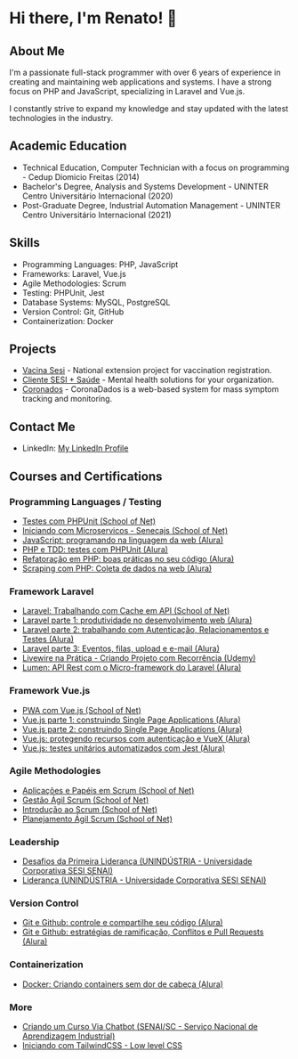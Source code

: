 # Hi there, I'm Renato! 👋

## About Me
I'm a passionate full-stack programmer with over 6 years of experience in creating and maintaining web applications and systems. I have a strong focus on PHP and JavaScript, specializing in Laravel and Vue.js.

I constantly strive to expand my knowledge and stay updated with the latest technologies in the industry.

## Academic Education
- Technical Education, Computer Technician with a focus on programming - Cedup Diomicio Freitas (2014)
- Bachelor's Degree, Analysis and Systems Development - UNINTER Centro Universitário Internacional (2020)
- Post-Graduate Degree, Industrial Automation Management - UNINTER Centro Universitário Internacional (2021)

## Skills
- Programming Languages: PHP, JavaScript
- Frameworks: Laravel, Vue.js
- Agile Methodologies: Scrum
- Testing: PHPUnit, Jest
- Database Systems: MySQL, PostgreSQL
- Version Control: Git, GitHub
- Containerization: Docker

## Projects
- [Vacina Sesi](https://vacinasesi.com.br/) - National extension project for vaccination registration.
- [Cliente SESI + Saúde](https://saudemental.sesisc.org.br/) - Mental health solutions for your organization.
- [Coronados](https://coronadados.com.br/) - CoronaDados is a web-based system for mass symptom tracking and monitoring.

## Contact Me
- LinkedIn: [My LinkedIn Profile](https://www.linkedin.com/in/renato-marques-cipriano/)

## Courses and Certifications

### Programming Languages / Testing

- [Testes com PHPUnit (School of Net)](http://www.schoolofnet.com/validar-certificado/validate/number/c99e28cd-9bd2-413c-bbf1-e6a6b640106e/)
- [Iniciando com Microservicos - Senecajs (School of Net)](http://www.schoolofnet.com/validar-certificado/?certificate=2c772703-69a5-4dd4-8ce2-1a151da26fc6)
- [JavaScript: programando na linguagem da web (Alura)](https://cursos.alura.com.br/certificate/8ecfa325-125a-40c0-94db-4ead7204e861)
- [PHP e TDD: testes com PHPUnit (Alura)](https://cursos.alura.com.br/certificate/8e1e13f0-947d-4e67-9b99-06340dfe6f39)
- [Refatoração em PHP: boas práticas no seu código (Alura)](https://cursos.alura.com.br/certificate/36d32a90-3b27-444c-b91b-9afcdd4e94ba)
- [Scraping com PHP: Coleta de dados na web (Alura)](https://cursos.alura.com.br/certificate/eab4419c-e7d3-4afa-96b2-dadf25f4a948)

### Framework Laravel

- [Laravel: Trabalhando com Cache em API (School of Net)](http://www.schoolofnet.com/validar-certificado/validate/number/51a29abc-5066-44a1-a9ef-712778fdf022/)
- [Laravel parte 1: produtividade no desenvolvimento web (Alura)](https://cursos.alura.com.br/certificate/ac947fa6-e62b-477e-93ee-e3c39d23c2d6)
- [Laravel parte 2: trabalhando com Autenticação, Relacionamentos e Testes (Alura)](https://cursos.alura.com.br/user/renatomcipriano/course/laravel-autenticacao-relacionamentos-testes/certificate)
- [Laravel parte 3: Eventos, filas, upload e e-mail (Alura)](https://cursos.alura.com.br/certificate/35f3355a-73dd-4701-a21c-61c1b1f46bef)
- [Livewire na Prática - Criando Projeto com Recorrência (Udemy)](https://ude.my/UC-c6f55ebf-a310-41fd-95ba-f273285f946a)
- [Lumen: API Rest com o Micro-framework do Laravel (Alura)](https://cursos.alura.com.br/certificate/fc6dd1ef-fb9e-486a-8353-683ebe16b264)

### Framework Vue.js

- [PWA com Vue.js (School of Net)](http://www.schoolofnet.com/validar-certificado/validate/number/5d25b091-881a-4664-ab25-c4c68091caef/)
- [Vue.js parte 1: construindo Single Page Applications (Alura)](https://cursos.alura.com.br/certificate/57bd2cfc-0889-4c66-b78d-4451bb85bb08)
- [Vue.js parte 2: construindo Single Page Applications (Alura)](https://cursos.alura.com.br/certificate/efbc3ecc-dec5-446c-a24a-cbcf6ffa96c6)
- [Vue.js: protegendo recursos com autenticação e VueX (Alura)](https://cursos.alura.com.br/certificate/11900f3f-bd62-4eec-88b5-7ac67cdcc78a)
- [Vue.js: testes unitários automatizados com Jest (Alura)](https://cursos.alura.com.br/certificate/b7287563-4750-4fc8-a7ff-41b88ae3c265)


### Agile Methodologies

- [Aplicações e Papéis em Scrum (School of Net)](http://www.schoolofnet.com/validar-certificado/?certificate=d0411668-7a0c-43c1-9f77-15515ffb66df)
- [Gestão Ágil Scrum (School of Net)](http://www.schoolofnet.com/validar-certificado/?certificate=f247d10e-816d-4002-9285-9b6c8b807ebd)
- [Introdução ao Scrum (School of Net)](http://www.schoolofnet.com/validar-certificado/?certificate=c1b78335-7378-481b-91bd-011843e09c99)
- [Planejamento Ágil Scrum (School of Net)](http://www.schoolofnet.com/validar-certificado/?certificate=184496f6-310f-405f-99ab-3f56a32bfb14)

### Leadership

- [Desafios da Primeira Liderança (UNINDÚSTRIA - Universidade Corporativa SESI SENAI)](https://github.com/renatocipriano/renatocipriano/blob/main/Desafios%20da%20Primeira%20Lideran%C3%A7a.pdf)
- [Liderança (UNINDÚSTRIA - Universidade Corporativa SESI SENAI)](https://github.com/renatocipriano/renatocipriano/blob/main/Lideran%C3%A7a.pdf)

### Version Control

- [Git e Github: controle e compartilhe seu código (Alura)](https://cursos.alura.com.br/certificate/7254cd36-48fe-444b-a121-f5afee41b13d)
- [Git e Github: estratégias de ramificação, Conflitos e Pull Requests (Alura)](https://cursos.alura.com.br/certificate/544ee87a-d9e1-4216-8fce-756585f83490)

### Containerization
- [Docker: Criando containers sem dor de cabeça (Alura)](https://cursos.alura.com.br/certificate/6adef779-6181-4c8e-a5ae-7cd78772360b)

### More
- [Criando um Curso Via Chatbot (SENAI/SC - Serviço Nacional de Aprendizagem Industrial)](https://github.com/renatocipriano/renatocipriano/blob/fc7f6f76a973dd725586b98d886c03f430537276/Criando%20um%20Curso%20Via%20Chatbot%20-%20Senai.pdf)
- [Iniciando com TailwindCSS - Low level CSS](http://www.schoolofnet.com/validar-certificado/validate/number/00f04a2c-5a3b-4b87-a22a-7d2d3d84d121/)

